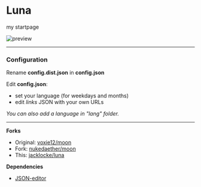 # Luna
my startpage

![preview](img/luna.gif)

---

### Configuration

Rename **config.dist.json** in **config.json**

Edit **config.json**:
- set your language (for weekdays and months)
- edit _links_ JSON with your own URLs

_You can also add a language in "lang" folder._

---

__Forks__
- Original: [voxie12/moon](https://github.com/voxie12/moon)
- Fork: [nukedaether/moon](https://github.com/nukedaether/moon)
- This: [jacklocke/luna](https://github.com/jacklocke/luna)

__Dependencies__
- [JSON-editor](https://github.com/json-editor/json-editor)